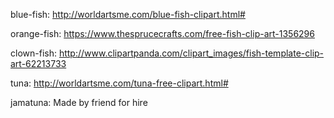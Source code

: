 blue-fish: http://worldartsme.com/blue-fish-clipart.html#

orange-fish: https://www.thesprucecrafts.com/free-fish-clip-art-1356296

clown-fish: http://www.clipartpanda.com/clipart_images/fish-template-clip-art-62213733

tuna: http://worldartsme.com/tuna-free-clipart.html#

jamatuna: Made by friend for hire